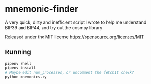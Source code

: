 # mnemonic-finder

A very quick, dirty and inefficient script I wrote to help me understand BIP39 and BIP44, and try out the cosmpy library

Released under the MIT license https://opensource.org/licenses/MIT

## Running

```bash
pipenv shell
pipenv install
# Maybe edit num_processes, or uncomment the fetch1t check?
python mnemonics.py
```
